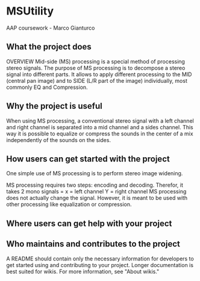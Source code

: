 # MSUtility
 AAP coursework - Marco Gianturco

What the project does
- 
OVERVIEW Mid-side (MS) processing is a special method of processing stereo signals. The purpose of MS processing is to decompose a stereo signal into different parts. It allows to apply different processing to the MID (central pan image) and to SIDE (L/R part of the image) individually, most commonly EQ and Compression.


Why the project is useful
- 
When using MS processing, a conventional stereo signal with a left channel and right channel is separated into a mid channel and a sides channel. This way it is possible to equalize or compress the sounds in the center of a mix independently of the sounds on the sides.

How users can get started with the project
- 
One simple use of MS processing is to perform stereo image widening. 

MS processing requires two steps: 
encoding and decoding.
Therefor, it takes 2 mono signals = x = left channel Y = right channel MS processing does not actually change the signal. However, it is meant to be used with other processing like equalization or compression.  

Where users can get help with your project
- 

Who maintains and contributes to the project
- 

A README should contain only the necessary information for developers to get started using and contributing to your project. Longer documentation is best suited for wikis. For more information, see "About wikis."


